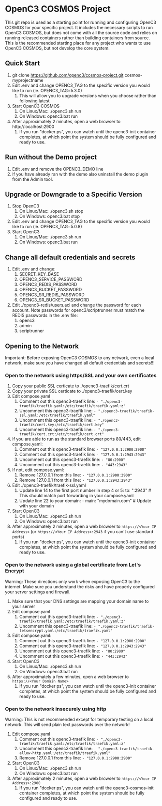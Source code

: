 # OpenC3 COSMOS Project

This git repo is used as a starting point for running and configuring OpenC3 COSMOS for your specific project.
It includes the necessary scripts to run OpenC3 COSMOS, but does not come with all the source code and relies on
running released containers rather than building containers from source. This is the recommended starting
place for any project who wants to use OpenC3 COSMOS, but not develop the core system.

## Quick Start

1. git clone https://github.com/openc3/cosmos-project.git cosmos-myprojectname
2. Edit .env and change OPENC3_TAG to the specific version you would like to run (ie. OPENC3_TAG=5.3.0)
   1. This will allow you to upgrade versions when you choose rather than following latest
3. Start OpenC3 COSMOS
   1. On Linux/Mac: ./openc3.sh run
   2. On Windows: openc3.bat run
4. After approximately 2 minutes, open a web browser to http://localhost:2900
   1. If you run "docker ps", you can watch until the openc3-init container completes, at which point the system should be fully configured and ready to use.

## Run without the Demo project

1. Edit .env and remove the OPENC3_DEMO line
2. If you have already ran with the demo also uninstall the demo plugin from the Admin tool.

## Upgrade or Downgrade to a Specific Version

1. Stop OpenC3
   1. On Linux/Mac: ./openc3.sh stop
   2. On Windows: openc3.bat stop
2. Edit .env and change OPENC3_TAG to the specific version you would like to run (ie. OPENC3_TAG=5.0.8)
3. Start OpenC3
   1. On Linux/Mac: ./openc3.sh run
   2. On Windows: openc3.bat run

## Change all default credentials and secrets

1. Edit .env and change:
   1. SECRET_KEY_BASE
   2. OPENC3_SERVICE_PASSWORD
   3. OPENC3_REDIS_PASSWORD
   4. OPENC3_BUCKET_PASSWORD
   5. OPENC3_SR_REDIS_PASSWORD
   6. OPENC3_SR_BUCKET_PASSWORD
2. Edit ./openc3-redis/users.acl and change the password for each account. Note passwords for openc3/scriptrunner must match the REDIS passwords in the .env file:
   1. openc3
   2. admin
   3. scriptrunner

## Opening to the Network

Important: Before exposing OpenC3 COSMOS to any network, even a local network, make sure you have changed all default credentials and secrets!!!

### Open to the network using https/SSL and your own certificates

1. Copy your public SSL certicate to ./openc3-traefik/cert.crt
2. Copy your private SSL certicate to ./openc3-traefik/cert.key
3. Edit compose.yaml
   1. Comment out this openc3-traefik line: `- "./openc3-traefik/traefik.yaml:/etc/traefik/traefik.yaml:z"`
   2. Uncomment this openc3-traefik line: `- "./openc3-traefik/traefik-ssl.yaml:/etc/traefik/traefik.yaml"`
   3. Uncomment this openc3-traefik line: `- "./openc3-traefik/cert.key:/etc/traefik/cert.key"`
   4. Uncomment this openc3-traefik line: `- "./openc3-traefik/cert.crt:/etc/traefik/cert.crt"`
4. If you are able to run as the standard browser ports 80/443, edit compose.yaml:
   1. Comment out this openc3-traefik line: `- "127.0.0.1:2900:2900"`
   2. Comment out this openc3-traefik line: `- "127.0.0.1:2943:2943"`
   3. Uncomment out this openc3-traefik line: `- "80:2900"`
   4. Uncomment out this openc3-traefik line: `- "443:2943"`
5. If not, edit compose.yaml:
   1. Remove 127.0.0.1 from this line: `- "127.0.0.1:2900:2900"`
   2. Remove 127.0.0.1 from this line: `- "127.0.0.1:2943:2943"`
6. Edit ./openc3-traefik/traefik-ssl.yaml
   1. Update line 14 to the first port number in step 4 or 5: to: ":2943" # This should match port forwarding in your compose.yaml
   2. Update line 22 to your domain: - main: "mydomain.com" # Update with your domain
7. Start OpenC3
   1. On Linux/Mac: ./openc3.sh run
   2. On Windows: openc3.bat run
8. After approximately 2 minutes, open a web browser to `https://<Your IP Address>` (or `https://<Your IP Address>:2943` if you can't use standard ports)
   1. If you run "docker ps", you can watch until the openc3-init container completes, at which point the system should be fully configured and ready to use.

### Open to the network using a global certificate from Let's Encrypt

Warning: These directions only work when exposing OpenC3 to the internet. Make sure you understand the risks and have properly configured your server settings and firewall.

1. Make sure that your DNS settings are mapping your domain name to your server
2. Edit compose.yaml
   1. Comment out this openc3-traefik line: `- "./openc3-traefik/traefik.yaml:/etc/traefik/traefik.yaml:z"`
   2. Uncomment this openc3-traefik line: `- "./openc3-traefik/traefik-letsencrypt.yaml:/etc/traefik/traefik.yaml"`
3. Edit compose.yaml:
   1. Comment out this openc3-traefik line: `- "127.0.0.1:2900:2900"`
   2. Comment out this openc3-traefik line: `- "127.0.0.1:2943:2943"`
   3. Uncomment out this openc3-traefik line: `- "80:2900"`
   4. Uncomment out this openc3-traefik line: `- "443:2943"`
4. Start OpenC3
   1. On Linux/Mac: ./openc3.sh run
   2. On Windows: openc3.bat run
5. After approximately a few minutes, open a web browser to `https://<Your Domain Name>`
   1. If you run "docker ps", you can watch until the openc3-init container completes, at which point the system should be fully configured and ready to use.

### Open to the network insecurely using http

Warning: This is not recommended except for temporary testing on a local network. This will send plain text passwords over the network!

1. Edit compose.yaml
   1. Comment out this openc3-traefik line: `- "./openc3-traefik/traefik.yaml:/etc/traefik/traefik.yaml:z"`
   2. Uncomment this openc3-traefik line: `- "./openc3-traefik/traefik-allow-http.yaml:/etc/traefik/traefik.yaml"`
   3. Remove 127.0.0.1 from this line: `- "127.0.0.1:2900:2900"`
2. Start OpenC3
   1. On Linux/Mac: ./openc3.sh run
   2. On Windows: openc3.bat run
3. After approximately 2 minutes, open a web browser to `https://<Your IP Address>:2900`
   1. If you run "docker ps", you can watch until the openc3-cosmos-init container completes, at which point the system should be fully configured and ready to use.
